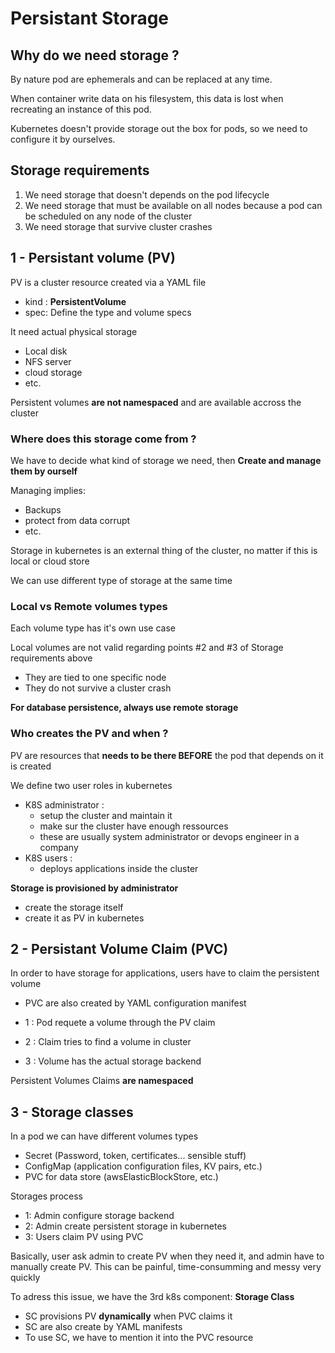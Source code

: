 # Persistant Storage

## Why do we need storage ?

By nature pod are ephemerals and can be replaced at any time. 

When container write data on his filesystem, this data is lost when recreating an instance of this pod. 

Kubernetes doesn't provide storage out the box for pods, so we need to configure it by ourselves.

## Storage requirements

1. We need storage that doesn't depends on the pod lifecycle
2. We need storage that must be available on all nodes because a pod can be scheduled on any node of the cluster
3. We need storage that survive cluster crashes


## 1 - Persistant volume (PV)

PV is a cluster resource created via a YAML file
- kind : **PersistentVolume**
- spec: Define the type and volume specs

It need actual physical storage
- Local disk
- NFS server
- cloud storage
- etc.

Persistent volumes **are not namespaced** and are available accross the cluster


### Where does this storage come from ? 

We have to decide what kind of storage we need, then **Create and manage them by ourself**

Managing implies: 
- Backups
- protect from data corrupt
- etc.

Storage in kubernetes is an external thing of the cluster, no matter if this is local or cloud store

We can use different type of storage at the same time


### Local vs Remote volumes types

Each volume type has it's own use case

Local volumes are not valid regarding points #2 and #3 of Storage requirements above
- They are tied to one specific node
- They do not survive a cluster crash

**For database persistence, always use remote storage**


### Who creates the PV and when ?

PV are resources that **needs to be there BEFORE** the pod that depends on it is created

We define two user roles in kubernetes
- K8S administrator : 
    - setup the cluster and maintain it
    - make sur the cluster have enough ressources
    - these are usually system administrator or devops engineer in a company
- K8S users :
    - deploys applications inside the cluster

**Storage is provisioned by administrator**
- create the storage itself
- create it as PV in kubernetes


## 2 - Persistant Volume Claim (PVC)

In order to have storage for applications, users have to claim the persistent volume

- PVC are also created by YAML configuration manifest

- 1 : Pod requete a volume through the PV claim
- 2 : Claim tries to find a volume in cluster
- 3 : Volume has the actual storage backend

Persistent Volumes Claims **are namespaced**


## 3 - Storage classes

In a pod we can have different volumes types
- Secret (Password, token, certificates... sensible stuff)
- ConfigMap (application configuration files, KV pairs, etc.)
- PVC for data store (awsElasticBlockStore, etc.)

Storages process
- 1: Admin configure storage backend
- 2: Admin create persistent storage in kubernetes
- 3: Users claim PV using PVC

Basically, user ask admin to create PV when they need it, and admin have to manually create PV.
This can be painful, time-consumming and messy very quickly

To adress this issue, we have the 3rd k8s component: **Storage Class**

- SC provisions PV **dynamically** when PVC claims it
- SC are also create by YAML manifests
- To use SC, we have to mention it into the PVC resource